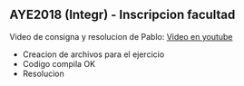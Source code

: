 ## AYE2018 (Integr) - Inscripcion facultad
Video de consigna y resolucion de Pablo:  [Video en youtube](https://www.youtube.com/watch?v=iCTPKZl2R4g&list=PLfvyG2RxJZsaiWvkM_Cat0obF3VSmo4UQ&index=31)

* Creacion de archivos para el ejercicio
* Codigo compila OK
* Resolucion
